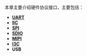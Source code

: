 本章主要介绍硬件协议接口，主要包括：
+ **[UART](https://github.com/lowkeyway/Embedded/blob/master/Hardware/Hardware%20Interface/UART.md)**
+ **[IIC](https://github.com/lowkeyway/Embedded/blob/master/Hardware/Hardware%20Interface/IIC.md)**
+ **[SPI](https://github.com/lowkeyway/Embedded/blob/master/Hardware/Hardware%20Interface/SPI.md)**
+ **[SDIO](https://github.com/lowkeyway/Embedded/blob/master/Hardware/Hardware%20Interface/SDIO.md)**
+ **[MIPI](https://github.com/lowkeyway/Embedded/blob/master/Hardware/Hardware%20Interface/mipi.md)**
+ **[I3C](https://github.com/lowkeyway/Embedded/blob/master/Hardware/Hardware%20Interface/I3C.md)**
+ **USB**
